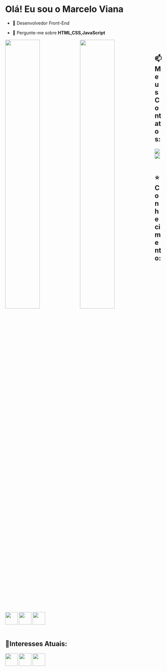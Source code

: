 <h1>Olá! Eu sou o Marcelo Viana</h1>

- 🚀 Desenvolvedor Front-End

- 💬 Pergunte-me sobre **HTML,CSS,JavaScript** 
<img align="left" width="47%" src="https://github-readme-stats.vercel.app/api/top-langs/?username=marcelovianaa&layout=compact" />

  <img align="left"  width="47%"  src="https://github-readme-stats.vercel.app/api?username=marcelovianaa&show_icons=true&theme=radical" />
<br>
<div>
<h2>📫Meus Contatos:</h2>
  <a href = "mailto:marceloviana9153@gmail.com" target="_blank"><img src="https://img.shields.io/badge/Gmail-D14836?style=for-the-badge&logo=gmail&logoColor=white" target="_blank"></a>
  <a href="https://www.linkedin.com/in/g-soldera/" target="_blank"><img src="https://img.shields.io/badge/-LinkedIn-%230077B5?style=for-the-badge&logo=linkedin&logoColor=white" target="_blank"></a>   
</div>
<br>
<h2>⭐️Conhecimento:</h2>
<div>
 <img src="https://cdn.jsdelivr.net/gh/devicons/devicon/icons/html5/html5-original.svg" width="40" height="40" target="_blank"/> <img src="https://cdn.jsdelivr.net/gh/devicons/devicon/icons/css3/css3-original.svg" width="40" height="40" target="_blank"/> <img src="https://cdn.jsdelivr.net/gh/devicons/devicon/icons/javascript/javascript-original.svg" width="40" height="40" target="_blank"/> 
</div>
<br>
<h2>🌱Interesses Atuais:</h2>
<div>
 <img src="https://cdn.jsdelivr.net/gh/devicons/devicon/icons/react/react-original.svg" width="40" height="40" target="_blank"/> <img src="https://cdn.jsdelivr.net/gh/devicons/devicon/icons/nodejs/nodejs-original.svg" width="40" height="40" target="_blank"/> <img src="https://cdn.jsdelivr.net/gh/devicons/devicon/icons/bootstrap/bootstrap-original.svg" width="40" height="40" target="_blank"/> 
</div>
<br>
<br>
